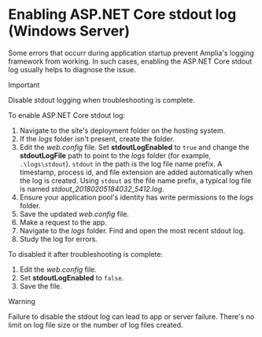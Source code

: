 ﻿# Enabling ASP.NET Core stdout log (Windows Server)

Some errors that occurr during application startup prevent Amplia's logging framework from working. In such cases, enabling the
ASP.NET Core stdout log usually helps to diagnose the issue.

> [!IMPORTANT]
> Disable stdout logging when troubleshooting is complete.

To enable ASP.NET Core stdout log:

1. Navigate to the site's deployment folder on the hosting system.
1. If the *logs* folder isn't present, create the folder.
1. Edit the *web.config* file. Set **stdoutLogEnabled** to `true` and change the **stdoutLogFile** path to point to the *logs* folder (for example, `.\logs\stdout`). `stdout` in the path is the log file name prefix. A timestamp, process id, and file extension are added automatically when the log is created. Using `stdout` as the file name prefix, a typical log file is named *stdout_20180205184032_5412.log*.
1. Ensure your application pool's identity has write permissions to the *logs* folder.
1. Save the updated *web.config* file.
1. Make a request to the app.
1. Navigate to the *logs* folder. Find and open the most recent stdout log.
1. Study the log for errors.

To disabled it after troubleshooting is complete:

1. Edit the *web.config* file.
1. Set **stdoutLogEnabled** to `false`.
1. Save the file.

> [!WARNING]
> Failure to disable the stdout log can lead to app or server failure. There's no limit on log file size or the number of log files created.
